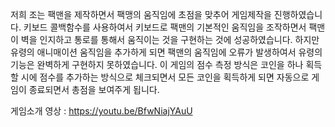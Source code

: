 저희 조는 팩맨을 제작하면서 팩맹의 움직임에 초점을 맞추어 게임제작을 진행하였습니다. 키보드 콜백함수를 사용하여서 키보드로 팩맨의 기본적인 움직임을 조작하면서 팩맨이 벽을 인지하고 통로를 통해서 움직이는 것을 구현하는 것에 성공하였습니다.
하지만 유령의 애니매이션 움직임을 추가하게 되면 팩맨의 움직임에 오류가 발생하여서 유령의 기능은 완벽하게 구현하지 못하였습니다. 이 게임의 점수 측정 방식은 코인을 하나 획득할 시에 점수를 추가하는 방식으로 체크되면서 모든 코인을 획득하게 되면 자동으로 게임이 종료되면서 총점을 보여주게 됩니다.

게임소개 영상 : https://youtu.be/BfwNiajYAuU
